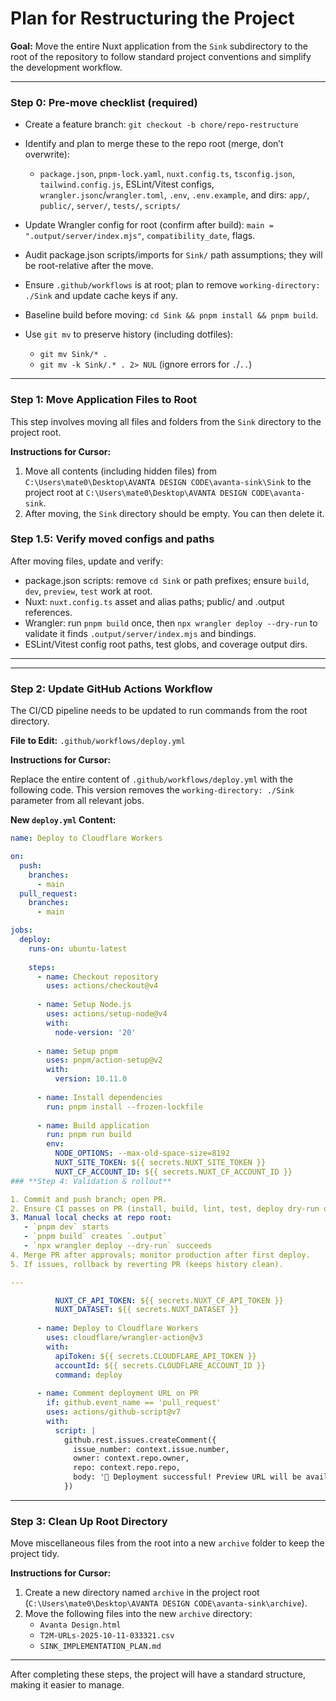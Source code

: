 # Plan for Restructuring the Project

**Goal:** Move the entire Nuxt application from the `Sink` subdirectory to the root of the repository to follow standard project conventions and simplify the development workflow.

---

### **Step 0: Pre-move checklist (required)**

- Create a feature branch: `git checkout -b chore/repo-restructure`
- Identify and plan to merge these to the repo root (merge, don’t overwrite):
  - `package.json`, `pnpm-lock.yaml`, `nuxt.config.ts`, `tsconfig.json`, `tailwind.config.js`, ESLint/Vitest configs, `wrangler.jsonc`/`wrangler.toml`, `.env`, `.env.example`, and dirs: `app/`, `public/`, `server/`, `tests/`, `scripts/`
- Update Wrangler config for root (confirm after build): `main = ".output/server/index.mjs"`, `compatibility_date`, flags.
- Audit package.json scripts/imports for `Sink/` path assumptions; they will be root-relative after the move.
- Ensure `.github/workflows` is at root; plan to remove `working-directory: ./Sink` and update cache keys if any.
- Baseline build before moving: `cd Sink && pnpm install && pnpm build`.
- Use `git mv` to preserve history (including dotfiles):

  - `git mv Sink/* .`
  - `git mv -k Sink/.* . 2> NUL` (ignore errors for `.`/`..`)

---

### **Step 1: Move Application Files to Root**

This step involves moving all files and folders from the `Sink` directory to the project root.

**Instructions for Cursor:**

1.  Move all contents (including hidden files) from `C:\Users\mate0\Desktop\AVANTA DESIGN CODE\avanta-sink\Sink` to the project root at `C:\Users\mate0\Desktop\AVANTA DESIGN CODE\avanta-sink`.
2.  After moving, the `Sink` directory should be empty. You can then delete it.

### **Step 1.5: Verify moved configs and paths**

After moving files, update and verify:
- package.json scripts: remove `cd Sink` or path prefixes; ensure `build`, `dev`, `preview`, `test` work at root.
- Nuxt: `nuxt.config.ts` asset and alias paths; public/ and .output references.
- Wrangler: run `pnpm build` once, then `npx wrangler deploy --dry-run` to validate it finds `.output/server/index.mjs` and bindings.
- ESLint/Vitest config root paths, test globs, and coverage output dirs.

---

---

### **Step 2: Update GitHub Actions Workflow**

The CI/CD pipeline needs to be updated to run commands from the root directory.

**File to Edit:** `.github/workflows/deploy.yml`

**Instructions for Cursor:**

Replace the entire content of `.github/workflows/deploy.yml` with the following code. This version removes the `working-directory: ./Sink` parameter from all relevant jobs.

**New `deploy.yml` Content:**

```yaml
name: Deploy to Cloudflare Workers

on:
  push:
    branches:
      - main
  pull_request:
    branches:
      - main

jobs:
  deploy:
    runs-on: ubuntu-latest
    
    steps:
      - name: Checkout repository
        uses: actions/checkout@v4
        
      - name: Setup Node.js
        uses: actions/setup-node@v4
        with:
          node-version: '20'
      
      - name: Setup pnpm
        uses: pnpm/action-setup@v2
        with:
          version: 10.11.0
          
      - name: Install dependencies
        run: pnpm install --frozen-lockfile
        
      - name: Build application
        run: pnpm run build
        env:
          NODE_OPTIONS: --max-old-space-size=8192
          NUXT_SITE_TOKEN: ${{ secrets.NUXT_SITE_TOKEN }}
          NUXT_CF_ACCOUNT_ID: ${{ secrets.NUXT_CF_ACCOUNT_ID }}
### **Step 4: Validation & rollout**

1. Commit and push branch; open PR.
2. Ensure CI passes on PR (install, build, lint, test, deploy dry-run or preview).
3. Manual local checks at repo root:
   - `pnpm dev` starts
   - `pnpm build` creates `.output`
   - `npx wrangler deploy --dry-run` succeeds
4. Merge PR after approvals; monitor production after first deploy.
5. If issues, rollback by reverting PR (keeps history clean).

---

          NUXT_CF_API_TOKEN: ${{ secrets.NUXT_CF_API_TOKEN }}
          NUXT_DATASET: ${{ secrets.NUXT_DATASET }}
          
      - name: Deploy to Cloudflare Workers
        uses: cloudflare/wrangler-action@v3
        with:
          apiToken: ${{ secrets.CLOUDFLARE_API_TOKEN }}
          accountId: ${{ secrets.CLOUDFLARE_ACCOUNT_ID }}
          command: deploy
          
      - name: Comment deployment URL on PR
        if: github.event_name == 'pull_request'
        uses: actions/github-script@v7
        with:
          script: |
            github.rest.issues.createComment({
              issue_number: context.issue.number,
              owner: context.repo.owner,
              repo: context.repo.repo,
              body: '🚀 Deployment successful! Preview URL will be available in Cloudflare Workers dashboard.'
            })
```

---

### **Step 3: Clean Up Root Directory**

Move miscellaneous files from the root into a new `archive` folder to keep the project tidy.

**Instructions for Cursor:**

1.  Create a new directory named `archive` in the project root (`C:\Users\mate0\Desktop\AVANTA DESIGN CODE\avanta-sink\archive`).
2.  Move the following files into the new `archive` directory:
    *   `Avanta Design.html`
    *   `T2M-URLs-2025-10-11-033321.csv`
    *   `SINK_IMPLEMENTATION_PLAN.md`

---

After completing these steps, the project will have a standard structure, making it easier to manage.